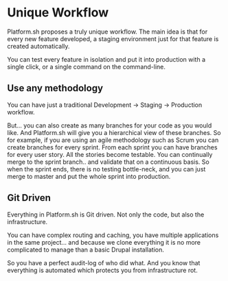 # Unique Workflow

Platform.sh proposes a truly unique workflow. The main idea is that for every
new feature developed, a staging environment just for that feature is created
automatically.

You can test every feature in isolation and put it into production with a
single click, or a single command on the command-line.

## Use any methodology

You can have just a traditional Development -> Staging -> Production workflow.

But... you can also create as many branches for your code as you would like.
And Platform.sh will give you a hierarchical view of these branches. So for
example, if you are using an agile methodology such as Scrum you can create branches for every sprint.
From each sprint you can  have branches for every user story. All the stories
become testable. You can continually merge to the sprint branch.. and validate
that on a continuous basis. So when the sprint ends, there is no testing
bottle-neck, and you can just merge to master and put the whole sprint into
production.

## Git Driven

Everything in Platform.sh is Git driven. Not only the code, but also the
infrastructure.

You can have complex routing and caching, you have multiple applications
in the same project... and because we clone everything it is no more complicated
to manage than a basic Drupal installation.

So you have a perfect audit-log of who did what. And you
know that everything is automated which protects you from infrastructure rot.
